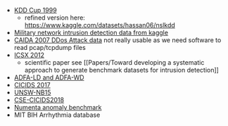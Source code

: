 - [KDD Cup 1999](http://kdd.ics.uci.edu/databases/kddcup99/kddcup99.html)
	- refined version here: https://www.kaggle.com/datasets/hassan06/nslkdd
- [Military network intrusion detection data from kaggle](https://www.kaggle.com/datasets/sampadab17/network-intrusion-detection)
- [CAIDA 2007 DDos Attack data](https://www.caida.org/catalog/datasets/ddos-20070804_dataset/)  not really usable as we need software to read pcap/tcpdump files
- [ICSX 2012](https://www.unb.ca/cic/datasets/ids.html)
	- scientific paper see [[Papers/Toward developing a systematic approach to generate benchmark datasets for intrusion detection]]
- [ADFA-LD and ADFA-WD](https://research.unsw.edu.au/projects/adfa-ids-datasets) 
- [CICIDS 2017](https://www.unb.ca/cic/datasets/ids-2017.html) 
- [UNSW-NB15](https://research.unsw.edu.au/projects/unsw-nb15-dataset)
- [CSE-CICIDS2018](https://www.unb.ca/cic/datasets/ids-2018.html)
- [Numenta anomaly benchmark](https://ieeexplore.ieee.org/abstract/document/7424283)
- MIT BIH Arrhythmia database